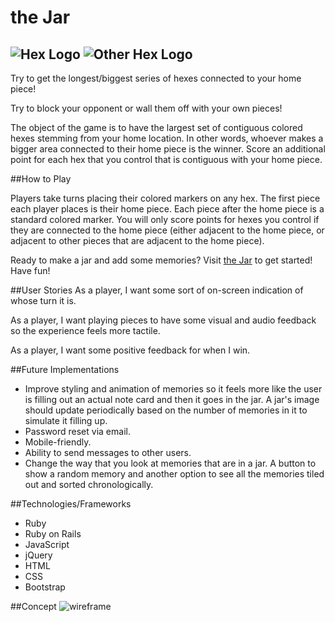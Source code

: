 # the Jar

![Hex Logo](https://raw.githubusercontent.com/awasicek/hex-assembly/gh-pages/art/hexagon-64%20(1).png) ![Other Hex Logo](https://raw.githubusercontent.com/awasicek/hex-assembly/gh-pages/art/hexagon-64.png)
---

Try to get the longest/biggest series of hexes connected to your home piece!

Try to block your opponent or wall them off with your own pieces!

The object of the game is to have the largest set of contiguous colored hexes stemming from your home location.  In other words, whoever makes a bigger area connected to their home piece is the winner.  Score an additional point for each hex that you control that is contiguous with your home piece.


##How to Play

Players take turns placing their colored markers on any hex.  The first piece each player places is their home piece.  Each piece after the home piece is a standard colored marker.  You will only score points for hexes you control if they are connected to the home piece (either adjacent to the home piece, or adjacent to other pieces that are adjacent to the home piece).

Ready to make a jar and add some memories? Visit [the Jar](https://fierce-taiga-61470.herokuapp.com/) to get started! Have fun!

##User Stories
As a player, I want some sort of on-screen indication of whose turn it is.

As a player, I want playing pieces to have some visual and audio feedback so the experience feels more tactile.

As a player, I want some positive feedback for when I win.

##Future Implementations
* Improve styling and animation of memories so it feels more like the user is filling out an actual note card and then it goes in the jar.  A jar's image should update periodically based on the number of memories in it to simulate it filling up.
* Password reset via email.
* Mobile-friendly.
* Ability to send messages to other users.
* Change the way that you look at memories that are in a jar.  A button to show a random memory and another option to see all the memories tiled out and sorted chronologically.

##Technologies/Frameworks
* Ruby
* Ruby on Rails
* JavaScript
* jQuery
* HTML
* CSS
* Bootstrap



##Concept
![wireframe](https://raw.githubusercontent.com/awasicek/hex-assembly/master/art/wireframe-hexassembly.png)
